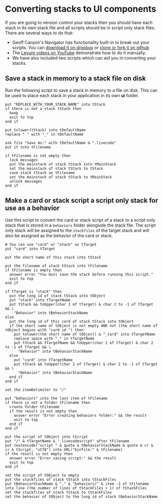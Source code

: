 # Converting stacks to UI components

If you are going to version control your stacks then you should have each stack in its own stack file and all scripts should be in script only stack files.
There are several ways to do that:
- Geoff Canyon's Navigator has functionality built-in to break out your scripts.  You can [download it on dropbox](https://www.dropbox.com/s/kz3zqi4botzglgq/navigator.zip?dl=1) or [clone or fork it on github](https://github.com/gcanyon/navigator)
- The [Levure videos on YouTube](https://www.youtube.com/watch?v=eyggLzIbeSU) demonstrate how to do it manually.
- We have also included two scripts which can aid you in converting your stacks.

## Save a stack in memory to a stack file on disk

Run the following script to save a stack in memory to a file on disk. This can be used to place each stack in your application in its own **ui** folder.

```
put "REPLACE_WITH_YOUR_STACK_NAME" into tStack
if there is not a stack tStack then
  beep
  exit to top
end if

put tolower(tStack) into tDefaultName
replace " " with "_" in tDefaultName

ask file "Save As:" with tDefaultName & ".livecode"
put it into tFilename

if tFilename is not empty then
  lock messages
  put the mainstack of stack tStack into tMainStack
  set the mainstack of stack tStack to tStack
  save stack tStack as tFilename
  set the mainstack of stack tStack to tMainStack
  unlock messages
end if
```

## Make a card or stack script a script only stack for use as a behavior

Use this script to convert the card or stack script of a stack to a script only stack that is stored in a `behaviors` folder alongside the stack file. The script only stack will be assigned to the `stackfiles` of the target stack and will also be assigned as the behavior of the card or stack.

```
# You can use "card" or "stack" as tTarget
put "card" into tTarget

put the short name of this stack into tStack

put the filename of stack tStack into tFilename
if tFilename is empty then
  answer error "You must save the stack before running this script."
  exit to top
end if

if tTarget is "stack" then
  put the long id of stack tStack into tObject
  put "stack" into tTargetName
  put tStack && toUpper(char 1 of tTarget) & char 2 to -1 of tTarget && \
    "Behavior" into tBehaviorStackName
else
  put the long id of this card of stack tStack into tObject
  if the short name of tObject is not empty AND not (the short name of tObject begins with "card id ") then
    put tolower(the short name of tObject) & "_card" into tTargetName
    replace space with "_" in tTargetName
    put tStack && tTargetName && toUpper(char 1 of tTarget) & char 2 to -1 of tTarget && \
      "Behavior" into tBehaviorStackName
  else
    put "card" into tTargetName
    put tStack && toUpper(char 1 of tTarget) & char 2 to -1 of tTarget && \
      "Behavior" into tBehaviorStackName
  end if
end if

set the itemDelimiter to "/"

put "behaviors" into the last item of tFilename
if there is not a folder tFilename then
  create folder tFilename
  if the result is not empty then
    answer error "Error creating behaviors folder:" && the result
    exit to top
  end if
end if

put the script of tObject into tScript
put "/" & tTargetName & ".livecodescript" after tFilename
put textencode("script " & quote & tBehaviorStackName & quote & cr & cr & tScript, "utf8") into URL("binfile:" & tFilename)
if the result is not empty then
  answer error "Error saving script:" && the result
  exit to top
end if

set the script of tObject to empty
put the stackfiles of stack tStack into tStackFiles
put tBehaviorStackName & "," & "behaviors/" & item -1 of tFilename into line (the number of lines of tStackFiles + 1) of tStackFiles
set the stackfiles of stack tStack to tStackFiles
set the behavior of tObject to the long id of stack tBehaviorStackName
```
